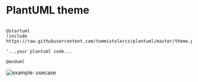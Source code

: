 # PlantUML theme

```plantuml

@startuml
!include https://raw.githubusercontent.com/tommistolercz/plantuml/master/theme.puml

'...your plantuml code...

@enduml
```

![example: usecase](http://www.plantuml.com/plantuml/proxy?cache=no&src=https://raw.githubusercontent.com/tommistolercz/plantuml/master/example-usecase.puml)
